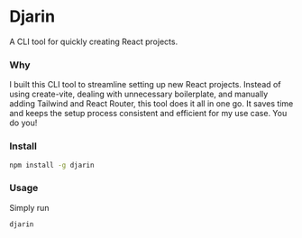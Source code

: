 # Djarin

A CLI tool for quickly creating React projects.

### Why
I built this CLI tool to streamline setting up new React projects. Instead of using create-vite, dealing with unnecessary boilerplate, and manually adding Tailwind and React Router, this tool does it all in one go. It saves time and keeps the setup process consistent and efficient for my use case. You do you!

### Install

```bash
npm install -g djarin
```

### Usage

Simply run

```bash
djarin
```
